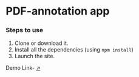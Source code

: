 # PDF-annotation app

### Steps to use
1.  Clone or download it.
2.  Install all the dependencies (using `npm install`)
3.  Launch the site.

Demo Link- [↗](https://gleaming-queijadas-797ce6.netlify.app)
